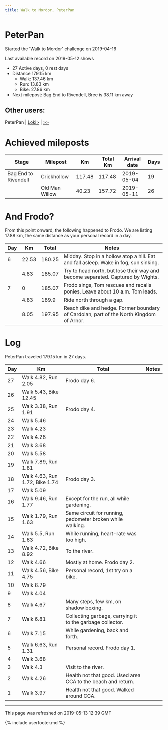 ```yaml
---
title: Walk to Mordor, PeterPan
---
```


# PeterPan

Started the 'Walk to Mordor' challenge on 2019-04-16

Last available record on 2019-05-12 shows
* 27 Active days, 0 rest days
* Distance 179.15 km
  * Walk: 137.46 km
  * Run: 13.83 km
  * Bike: 27.86 km
* Next milepost: Bag End to Rivendell, Bree is 38.11 km away

## Other users:

PeterPan \| [Loki\>](Loki.md) \| [\>\>](Joani.md)

# Achieved mileposts

| Stage | Milepost | Km | Total Km | Arrival date | Days |
|---|---|---|---|---|---|
| Bag End to Rivendell | Crickhollow | 117.48 | 117.48 | 2019-05-04 | 19 |
|  | Old Man Willow | 40.23 | 157.72 | 2019-05-11 | 26 |

# And Frodo?
From this point onward, the following happened to Frodo.
We are listing 17.88 km, the same distance as your personal record in a day.

| Day | Km | Total | Notes |
| --- | --- | --- | --- |
| 6 | 22.53 | 180.25 | Midday. Stop in a hollow atop a hill. Eat and fall asleep. Wake in fog, sun sinking. |
|   | 4.83 | 185.07 | Try to head north, but lose their way and become separated. Captured by Wights. |
| 7 | 0 | 185.07 | Frodo sings, Tom rescues and recalls ponies. Leave about 10 a.m. Tom leads. |
|   | 4.83 | 189.9 | Ride north through a gap. |
|   | 8.05 | 197.95 | Reach dike and hedge. Former boundary of Cardolan, part of the North Kingdom of Arnor. |


# Log

PeterPan traveled 179.15 km in 27 days.

| Day | Km | Total | Notes |
| --- | --- | --- | --- |
 | 27 | Walk 4.82, Run 2.05 | Frodo day 6. |
 | 26 | Walk 5.43, Bike 12.45 |  |
 | 25 | Walk 3.38, Run 1.91 | Frodo day 4. |
 | 24 | Walk 5.46 |  |
 | 23 | Walk 4.23 |  |
 | 22 | Walk 4.28 |  |
 | 21 | Walk 3.68 |  |
 | 20 | Walk 5.58 |  |
 | 19 | Walk 7.89, Run 1.81 |  |
 | 18 | Walk 4.63, Run 1.72, Bike 1.74 | Frodo day 3. |
 | 17 | Walk 5.09 |  |
 | 16 | Walk 9.46, Run 1.77 | Except for the run, all while gardening.  |
 | 15 | Walk 1.79, Run 1.63 | Same circuit for running, pedometer broken while walking.  |
 | 14 | Walk 5.5, Run 1.63 | While running, heart-rate was too high.  |
 | 13 | Walk 4.72, Bike 8.92 | To the river.  |
 | 12 | Walk 4.66 | Mostly at home. Frodo day 2. |
 | 11 | Walk 4.56, Bike 4.75 | Personal record, 1st try on a bike.  |
 | 10 | Walk 6.79 |  |
 | 9 | Walk 4.04 |  |
 | 8 | Walk 4.67 | Many steps, few km, on shadow boxing.  |
 | 7 | Walk 6.81 | Collecting garbage, carrying it to the garbage collector.  |
 | 6 | Walk 7.15 | While gardening, back and forth.  |
 | 5 | Walk 6.63, Run 1.31 | Personal record. Frodo day 1. |
 | 4 | Walk 3.68 |  |
 | 3 | Walk 4.3 | Visit to the river.  |
 | 2 | Walk 4.26 | Health not that good. Used area CCA to the beach and return.  |
 | 1 | Walk 3.97 | Health not that good. Walked around CCA.  |

---
This page was refreshed on 2019-05-13 12:39 GMT

{% include userfooter.md %}
